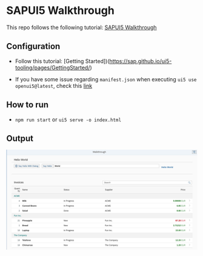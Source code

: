 # SAPUI5 Walkthrough

This repo follows the following tutorial: [SAPUI5 Walkthrough](https://sapui5.hana.ondemand.com/#/topic/3da5f4be63264db99f2e5b04c5e853db)

## Configuration

* Follow this tutorial: [Getting Started])(https://sap.github.io/ui5-tooling/pages/GettingStarted/)

* If you have some issue regarding `manifest.json` when executing `ui5 use openui5@latest`, check this [link](https://github.com/SAP/openui5/issues/3306https://github.com/SAP/openui5/issues/3306)

## How to run

* `npm run start` or `ui5 serve -o index.html`

## Output

![output](images/output.png)
